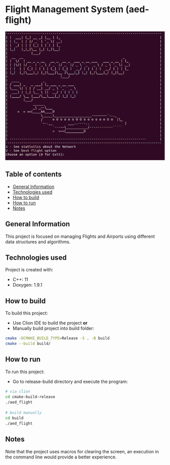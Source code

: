 # Flight Management System (aed-flight)
![img.png](docs/img_1.png)

## Table of contents
* [General Information](#general-information)
* [Technologies used](#technologies-used)
* [How to build](#how-to-build)
* [How to run](#how-to-run)
* [Notes](#notes)

## General Information
This project is focused on managing Flights and Airports
using different data structures and algorithms.

## Technologies used
Project is created with:
- C++: 11
- Doxygen: 1.9.1

## How to build

To build this project:
- Use Clion IDE to build the project **or**
- Manually build project into build folder:
```bash
cmake -DCMAKE_BUILD_TYPE=Release -S . -B build
cmake --build build/
```

## How to run

To run this project:

- Go to release-build directory and execute the program:
```bash
# via clion
cd cmake-build-release
./aed_flight

# build manually
cd build
./aed_flight
```

## Notes
Note that the project uses macros for clearing the screen, an execution in the command line would provide a better 
experience.
